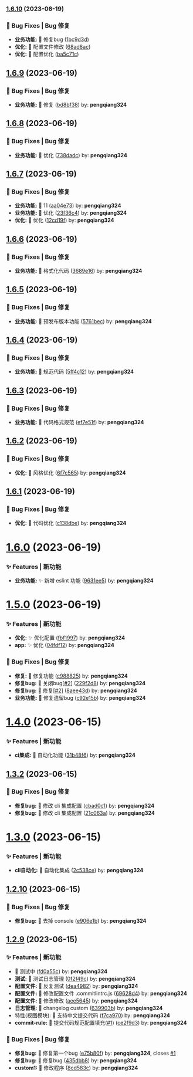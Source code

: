 

### [1.6.10](https://github.com/pengqiang324/application-theme-plus/compare/1.6.9...1.6.10) (2023-06-19)


### 🐛 Bug Fixes | Bug 修复

* **业务功能:** 🧩 修复bug ([1bc9d3d](https://github.com/pengqiang324/application-theme-plus/commit/1bc9d3d475b4ab3c0a40c9dee7218a7a71480e47))
* **优化:** 🧩 配置文件修改 ([68ad8ac](https://github.com/pengqiang324/application-theme-plus/commit/68ad8ac605a205515563e2ae6f54b7c19181b6c5))
* **优化:** 🧩 配置优化 ([ba5c71c](https://github.com/pengqiang324/application-theme-plus/commit/ba5c71c84ce6d58a46e9819a615dc3d67dd6d0e8))

## [1.6.9](https://github.com/pengqiang324/application-theme-plus/compare/1.6.8...1.6.9) (2023-06-19)


### 🐛 Bug Fixes | Bug 修复

* **业务功能:** 🧩 修复 ([bd8bf38](https://github.com/pengqiang324/application-theme-plus/commit/bd8bf38)) by: **pengqiang324**



## [1.6.8](https://github.com/pengqiang324/application-theme-plus/compare/1.6.7...1.6.8) (2023-06-19)


### 🐛 Bug Fixes | Bug 修复

* **业务功能:** 🧩 优化 ([738dadc](https://github.com/pengqiang324/application-theme-plus/commit/738dadc)) by: **pengqiang324**



## [1.6.7](https://github.com/pengqiang324/application-theme-plus/compare/1.6.6...1.6.7) (2023-06-19)


### 🐛 Bug Fixes | Bug 修复

* **业务功能:** 🧩 11 ([aa04e73](https://github.com/pengqiang324/application-theme-plus/commit/aa04e73)) by: **pengqiang324**
* **业务功能:** 🧩 优化 ([23f36c4](https://github.com/pengqiang324/application-theme-plus/commit/23f36c4)) by: **pengqiang324**
* **优化:** 🧩 优化 ([12cd19f](https://github.com/pengqiang324/application-theme-plus/commit/12cd19f)) by: **pengqiang324**



## [1.6.6](https://github.com/pengqiang324/application-theme-plus/compare/1.6.5...1.6.6) (2023-06-19)


### 🐛 Bug Fixes | Bug 修复

* **业务功能:** 🧩 格式化代码 ([3689e16](https://github.com/pengqiang324/application-theme-plus/commit/3689e16)) by: **pengqiang324**



## [1.6.5](https://github.com/pengqiang324/application-theme-plus/compare/1.6.4...1.6.5) (2023-06-19)


### 🐛 Bug Fixes | Bug 修复

* **业务功能:** 🧩 预发布版本功能 ([5761bec](https://github.com/pengqiang324/application-theme-plus/commit/5761bec)) by: **pengqiang324**



## [1.6.4](https://github.com/pengqiang324/application-theme-plus/compare/1.6.3...1.6.4) (2023-06-19)


### 🐛 Bug Fixes | Bug 修复

* **业务功能:** 🧩 规范代码 ([5ff4c12](https://github.com/pengqiang324/application-theme-plus/commit/5ff4c12)) by: **pengqiang324**



## [1.6.3](https://github.com/pengqiang324/application-theme-plus/compare/1.6.2...1.6.3) (2023-06-19)


### 🐛 Bug Fixes | Bug 修复

* **业务功能:** 🧩 代码格式规范 ([ef7e51f](https://github.com/pengqiang324/application-theme-plus/commit/ef7e51f)) by: **pengqiang324**



## [1.6.2](https://github.com/pengqiang324/application-theme-plus/compare/1.6.1...1.6.2) (2023-06-19)


### 🐛 Bug Fixes | Bug 修复

* **优化:** 🧩 风格优化 ([6f7c565](https://github.com/pengqiang324/application-theme-plus/commit/6f7c565)) by: **pengqiang324**



## [1.6.1](https://github.com/pengqiang324/application-theme-plus/compare/1.6.0...1.6.1) (2023-06-19)


### 🐛 Bug Fixes | Bug 修复

* **优化:** 🧩 代码优化 ([c138dbe](https://github.com/pengqiang324/application-theme-plus/commit/c138dbe)) by: **pengqiang324**



# [1.6.0](https://github.com/pengqiang324/application-theme-plus/compare/1.5.0...1.6.0) (2023-06-19)


### ✨ Features | 新功能

* **业务功能:** ✨ 新增 eslint 功能 ([9631ee5](https://github.com/pengqiang324/application-theme-plus/commit/9631ee5)) by: **pengqiang324**



# [1.5.0](https://github.com/pengqiang324/application-theme-plus/compare/1.4.0...1.5.0) (2023-06-19)


### ✨ Features | 新功能

* **优化:** ✨ 优化配置 ([fbf1997](https://github.com/pengqiang324/application-theme-plus/commit/fbf1997)) by: **pengqiang324**
* **app:** ✨ 优化 ([04fdf12](https://github.com/pengqiang324/application-theme-plus/commit/04fdf12)) by: **pengqiang324**


### 🐛 Bug Fixes | Bug 修复

* **修复:** 🧩 修复功能 ([c988825](https://github.com/pengqiang324/application-theme-plus/commit/c988825)) by: **pengqiang324**
* **修复bug:** 🧩 关闭bug[[#2](https://github.com/pengqiang324/application-theme-plus/issues/2)] ([229f2d8](https://github.com/pengqiang324/application-theme-plus/commit/229f2d8)) by: **pengqiang324**
* **修复bug:** 🧩 修复[[#2](https://github.com/pengqiang324/application-theme-plus/issues/2)] ([8aee43d](https://github.com/pengqiang324/application-theme-plus/commit/8aee43d)) by: **pengqiang324**
* **业务功能:** 🧩 修复遗留bug ([c92e15b](https://github.com/pengqiang324/application-theme-plus/commit/c92e15b)) by: **pengqiang324**



# [1.4.0](https://github.com/pengqiang324/application-theme-plus/compare/1.3.2...1.4.0) (2023-06-15)


### ✨ Features | 新功能

* **ci集成:** 🚀 自动化功能 ([31b48f6](https://github.com/pengqiang324/application-theme-plus/commit/31b48f6)) by: **pengqiang324**



## [1.3.2](https://github.com/pengqiang324/application-theme-plus/compare/1.3.0...1.3.2) (2023-06-15)


### 🐛 Bug Fixes | Bug 修复

* **修复bug:** 🧩 修改 cli 集成配置 ([cbad0c1](https://github.com/pengqiang324/application-theme-plus/commit/cbad0c1)) by: **pengqiang324**
* **修复bug:** 🧩 修改 cli 集成配置 ([21c063a](https://github.com/pengqiang324/application-theme-plus/commit/21c063a)) by: **pengqiang324**



# [1.3.0](https://github.com/pengqiang324/application-theme-plus/compare/1.2.10...1.3.0) (2023-06-15)


### ✨ Features | 新功能

* **cli自动化:** 🚀 自动化集成 ([2c538ce](https://github.com/pengqiang324/application-theme-plus/commit/2c538ce)) by: **pengqiang324**



## [1.2.10](https://github.com/pengqiang324/application-theme-plus/compare/1.2.9...1.2.10) (2023-06-15)


### 🐛 Bug Fixes | Bug 修复

* **修复bug:** 🧩 去掉 console ([e906e1b](https://github.com/pengqiang324/application-theme-plus/commit/e906e1b)) by: **pengqiang324**



## [1.2.9](https://github.com/pengqiang324/application-theme-plus/compare/f7ca970...1.2.9) (2023-06-15)


### ✨ Features | 新功能

* 🚀 测试中 ([fd0a55c](https://github.com/pengqiang324/application-theme-plus/commit/fd0a55c)) by: **pengqiang324**
* **测试:** 🚀 测试日志管理 ([0f2f49c](https://github.com/pengqiang324/application-theme-plus/commit/0f2f49c)) by: **pengqiang324**
* **配置文件:** 🚀 反复测试 ([dea4982](https://github.com/pengqiang324/application-theme-plus/commit/dea4982)) by: **pengqiang324**
* **配置文件:** 🚀 修改配置文件 .commitlintrc.js ([69628d4](https://github.com/pengqiang324/application-theme-plus/commit/69628d4)) by: **pengqiang324**
* **配置文件:** 🚀 修改修改 ([aee5645](https://github.com/pengqiang324/application-theme-plus/commit/aee5645)) by: **pengqiang324**
* **日志管理:** 🚀 changelog custom ([639903b](https://github.com/pengqiang324/application-theme-plus/commit/639903b)) by: **pengqiang324**
* 特性(视图模块): 🚀 支持中文提交代码 ([f7ca970](https://github.com/pengqiang324/application-theme-plus/commit/f7ca970)) by: **pengqiang324**
* **commit-rule:** 🚀 提交代码规范配置填充([#1](https://github.com/pengqiang324/application-theme-plus/issues/1)) ([ce2f9d3](https://github.com/pengqiang324/application-theme-plus/commit/ce2f9d3)) by: **pengqiang324**


### 🐛 Bug Fixes | Bug 修复

* **修复bug:** 🧩 修复第一个bug ([e75b80f](https://github.com/pengqiang324/application-theme-plus/commit/e75b80f)) by: **pengqiang324**, closes [#1](https://github.com/pengqiang324/application-theme-plus/issues/1)
* **修复bug:** 🧩 修复bug ([435dbb8](https://github.com/pengqiang324/application-theme-plus/commit/435dbb8)) by: **pengqiang324**
* **custom1:** 🧩 修改程序 ([8cd583c](https://github.com/pengqiang324/application-theme-plus/commit/8cd583c)) by: **pengqiang324**